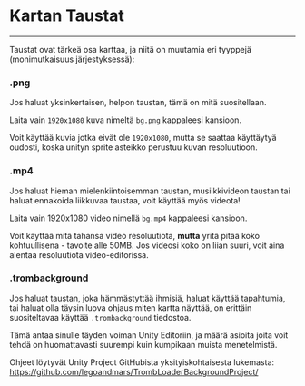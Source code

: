# Kartan Taustat
---

Taustat ovat tärkeä osa karttaa, ja niitä on muutamia eri tyyppejä (monimutkaisuus järjestyksessä):

### .png

Jos haluat yksinkertaisen, helpon taustan, tämä on mitä suositellaan.

Laita vain `1920x1080` kuva nimeltä `bg.png` kappaleesi kansioon.

Voit käyttää kuvia jotka eivät ole `1920x1080`, mutta se saattaa käyttäytyä oudosti, koska unityn sprite asteikko perustuu kuvan resoluutioon.

### .mp4

Jos haluat hieman mielenkiintoisemman taustan, musiikkivideon taustan tai haluat ennakoida liikkuvaa taustaa, voit käyttää myös videota!

Laita vain 1920x1080 video nimellä `bg.mp4` kappaleesi kansioon.

Voit käyttää mitä tahansa video resoluutiota, **mutta** yritä pitää koko kohtuullisena - tavoite alle 50MB. Jos videosi koko on liian suuri, voit aina alentaa resoluutiota video-editorissa.

### .trombackground

Jos haluat taustan, joka hämmästyttää ihmisiä, haluat käyttää tapahtumia, tai haluat olla täysin luova ohjaus miten kartta näyttää, on erittäin suositeltavaa käyttää `.trombackground` tiedostoa.

Tämä antaa sinulle täyden voiman Unity Editoriin, ja määrä asioita joita voit tehdä on huomattavasti suurempi kuin kumpikaan muista menetelmistä.

Ohjeet löytyvät Unity Project GitHubista yksityiskohtaisesta lukemasta: <https://github.com/legoandmars/TrombLoaderBackgroundProject/>